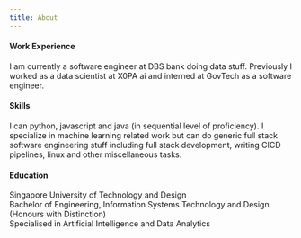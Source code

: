 ```yaml
---
title: About
---
```


#### Work Experience

I am currently a software engineer at DBS bank doing data stuff. Previously I worked as a data scientist at X0PA ai and interned at GovTech as a software engineer.

#### Skills
I can python, javascript and java (in sequential level of proficiency). I specialize in machine learning related work but can do generic full stack software engineering stuff including full stack development, writing CICD pipelines, linux and other miscellaneous tasks.

#### Education

Singapore University of Technology and Design\
Bachelor of Engineering, Information Systems Technology and Design (Honours with Distinction)\
Specialised in Artificial Intelligence and Data Analytics